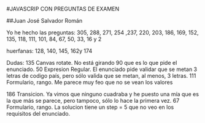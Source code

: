 #JAVASCRIP CON PREGUNTAS DE EXAMEN

##Juan José Salvador Román

Yo he hecho las preguntas:
305, 288, 271, 254 ,237, 220, 203, 186, 169, 152, 135, 118, 111, 101, 84, 67, 50, 33, 16 y 2

huerfanas: 128, 140, 145, 162y 174


Dudas:
135  Canvas rotate. No está girando 90 que es lo que pide el enunciado.
50   Expresion Regular. El enunciado pide validar que se metan 3 letras de codigo país,  pero sólo valida que se metan, al menos, 3 letras.
111  Formulario, rango. Me parece muy feo que no se vean los valores

186  Transicion. Ya vimos que ninguno cuadraba y he puesto una mía que es la que más se parece, pero tampoco, sólo lo hace la primera vez.
67   Formulario, rango. La solucion tiene un step = 5 que no veo en los requisitos del enunciado.

